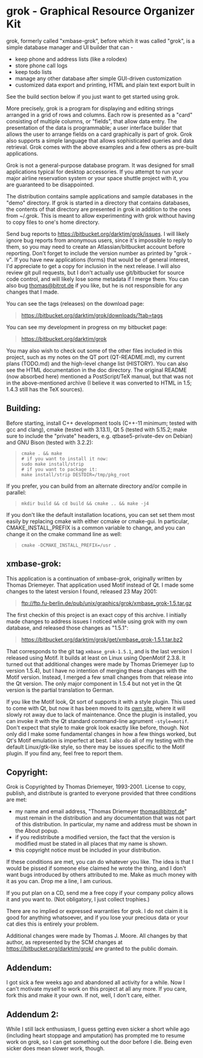 grok - Graphical Resource Organizer Kit
=======================================

grok, formerly called "xmbase-grok", before which it was called
"grok", is a simple database manager and UI builder that can -

  *  keep phone and address lists (like a rolodex)
  *  store phone call logs
  *  keep todo lists
  *  manage any other database after simple GUI-driven customization
  *  customized data export and printing, HTML and plain text export built in

See the build section below if you just want to get started using grok.

More precisely, grok is a program for displaying and editing strings
arranged in a grid of rows and columns.  Each row is presented as a "card"
consisting of multiple columns, or "fields", that allow data entry. The
presentation of the data is programmable; a user interface builder that
allows the user to arrange fields on a card graphically is part of grok.
Grok also supports a simple language that allows sophisticated queries
and data retrieval. Grok comes with the above examples and a few others
as pre-built applications.

Grok is not a general-purpose database program. It was designed for small
applications typical for desktop accessories. If you attempt to run your
major airline reservation system or your space shuttle project with it,
you are guaranteed to be disappointed.

The distribution contains sample applications and sample databases in the
"demo" directory. If grok is started in a directory that contains
databases, the contents of that directory are presented in grok
in addition to the ones from ~/.grok. This is meant to allow experimenting
with grok without having to copy files to one's home directory.

Send bug reports to <https://bitbucket.org/darktjm/grok/issues>.  I will
likely ignore bug reports from anonymous users, since it's impossible
to reply to them, so you may need to create an Atlassian/bitbucket
account before reporting.  Don't forget to include the version number
as printed by "grok -v".  If you have new applications (forms) that
would be of general interest, I'd appreciate to get a copy for
inclusion in the next release.  I will also review git pull requests,
but I don't actually use git/bitbucket for source code control, and
will likely lose some metadata if I merge them.  You can also bug
thomas@bitrot.de if you like, but he is not responsible for any
changes that I made.

You can see the tags (releases) on the download page:

> <https://bitbucket.org/darktjm/grok/downloads/?tab=tags>

You can see my development in progress on my bitbucket page:

> <https://bitbucket.org/darktjm/grok>

You may also wish to check out some of the other files included in
this project, such as my notes on the QT port (QT-README.md), my
current plans (TODO.md) and the high-level change list (HISTORY).
You can also see the HTML documentation in the doc directory.  The
original README (now absorbed here) mentioned a PostScript/TeX
manual, but that was not in the above-mentioned archive (I believe it
was converted to HTML in 1.5; 1.4.3 still has the TeX sources).

Building:
--------

Before starting, install C++ development tools (C++-11 minimum; tested
with gcc and clang), cmake (tested with 3.13.1), Qt 5 (tested with
5.15.2; make sure to include the "private" headers, e.g.
qtbase5-private-dev on Debian) and GNU Bison (tested with 3.2.2):

>     cmake . && make
>     # if you want to install it now:
>     sudo make install/strip
>     # if you want to package it:
>     make install/strip DESTDIR=/tmp/pkg_root

If you prefer, you can build from an alternate directory and/or
compile in parallel:

>     mkdir build && cd build && cmake .. && make -j4

If you don't like the default installation locations, you can set set
them most easily by replacing cmake with either ccmake or cmake-gui.
In particular, CMAKE_INSTALL_PREFIX is a common variable to change,
and you can change it on the cmake command line as well:

>     cmake -DCMAKE_INSTALL_PREFIX=/usr .

xmbase-grok:
-----------

This application is a continuation of xmbase-grok, originally written
by Thomas Driemeyer.  That application used Motif instead of Qt.  I
made some changes to the latest version I found, released 23 May 2001:

>   <ftp://ftp.fu-berlin.de/pub/unix/graphics/grok/xmbase_grok-1.5.tar.gz>

The first checkin of this project is an exact copy of this archive.  I
initially made changes to address issues I noticed while using grok
with my own database, and released those changes as "1.5.1":

> <https://bitbucket.org/darktjm/grok/get/xmbase_grok-1.5.1.tar.bz2>

That corresponds to the git tag `xmbase_grok-1.5.1`, and is the last
version I released using Motif.  It builds at least on Linux using
OpenMotif 2.3.8.  It turned out that additional changes were made by
Thomas Driemeyer (up to version 1.5.4), but I have no intention of
merging these changes with the Motif version.  Instead, I merged a few
small changes from that release into the Qt version.  The only major
component in 1.5.4 but not yet in the Qt version is the partial
translation to German.

If you like the Motif look, Qt sort of supports it with a style
plugin.  This used to come with Qt, but now it has been moved to its
[own site](https://github.com/qt/qtstyleplugins.git), where it will
slowly rot away due to lack of maintenance.  Once the plugin is
installed, you can invoke it with the Qt standard command-line
agrument `-style=motif`.  Don't expect that style to make grok look
exactly like before, though.  Not only did I make some fundamental
changes in how a few things worked, but Qt's Motif emulation is
imperfect at best.  I also do all of my testing with the default
Linux/gtk-like style, so there may be issues specific to the Motif
plugin.  If you find any, feel free to report them.

Copyright:
---------

Grok is Copyrighted by Thomas Driemeyer, 1993-2001. License
to copy, publish, and distribute is granted to everyone provided that
three conditions are met:

- my name and email address, "Thomas Driemeyer <thomas@bitrot.de>"
  must remain in the distribution and any documentation that was not
  part of this distribution. In particular, my name and address must
  be shown in the About popup.
- if you redistribute a modified version, the fact that the version
  is modified must be stated in all places that my name is shown.
- this copyright notice must be included in your distribution.

If these conditions are met, you can do whatever you like. The idea is
that I would be pissed if someone else claimed he wrote the thing, and
I don't want bugs introduced by others attributed to me. Make as much
money with it as you can. Drop me a line, I am curious.

If you put plan on a CD, send me a free copy if your company policy
allows it and you want to. (Not obligatory, I just collect trophies.)

There are no implied or expressed warranties for grok. I do not claim it
is good for anything whatsoever, and if you lose your precious data or
your cat dies this is entirely your problem.

Additional changes were made by Thomas J. Moore.  All changes by that
author, as represented by the SCM changes at
<https://bitbucket.org/darktjm/grok/> are granted to the public
domain.

Addendum:
--------

I got sick a few weeks ago and abandoned all activity for a while.
Now I can't motivate myself to work on this project at all any more.
If you care, fork this and make it your own.  If not, well, I don't
care, either.

Addendum 2:
----------

While I still lack enthusiasm, I guess getting even sicker a short
while ago (including heart stoppage and amputation) has prompted me to
resume work on grok, so I can get something out the door before I die.
Being even sicker does mean slower work, though.
